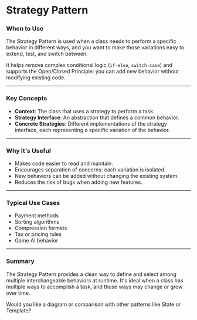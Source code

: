 # Strategy Pattern

### When to Use

The Strategy Pattern is used when a class needs to perform a specific behavior in different ways, and you want to make those variations easy to extend, test, and switch between.

It helps remove complex conditional logic (`if-else`, `switch-case`) and supports the Open/Closed Principle: you can add new behavior without modifying existing code.

---

### Key Concepts

- **Context**: The class that uses a strategy to perform a task.
- **Strategy Interface**: An abstraction that defines a common behavior.
- **Concrete Strategies**: Different implementations of the strategy interface, each representing a specific variation of the behavior.

---

### Why It's Useful

- Makes code easier to read and maintain.
- Encourages separation of concerns: each variation is isolated.
- New behaviors can be added without changing the existing system.
- Reduces the risk of bugs when adding new features.

---

### Typical Use Cases

- Payment methods
- Sorting algorithms
- Compression formats
- Tax or pricing rules
- Game AI behavior

---

### Summary

The Strategy Pattern provides a clean way to define and select among multiple interchangeable behaviors at runtime. It's ideal when a class has multiple ways to accomplish a task, and those ways may change or grow over time.

Would you like a diagram or comparison with other patterns like State or Template?